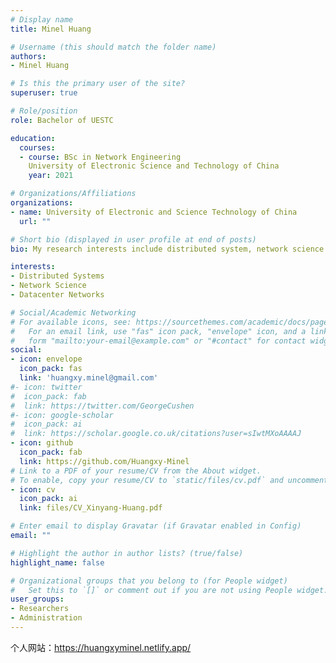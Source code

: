 ```yaml
---
# Display name
title: Minel Huang

# Username (this should match the folder name)
authors:
- Minel Huang

# Is this the primary user of the site?
superuser: true

# Role/position
role: Bachelor of UESTC

education:
  courses:
  - course: BSc in Network Engineering
    University of Electronic Science and Technology of China
    year: 2021

# Organizations/Affiliations
organizations:
- name: University of Electronic and Science Technology of China
  url: ""

# Short bio (displayed in user profile at end of posts)
bio: My research interests include distributed system, network science and datacenter networks.

interests:
- Distributed Systems
- Network Science
- Datacenter Networks

# Social/Academic Networking
# For available icons, see: https://sourcethemes.com/academic/docs/page-builder/#icons
#   For an email link, use "fas" icon pack, "envelope" icon, and a link in the
#   form "mailto:your-email@example.com" or "#contact" for contact widget.
social:
- icon: envelope
  icon_pack: fas
  link: 'huangxy.minel@gmail.com'
#- icon: twitter
#  icon_pack: fab
#  link: https://twitter.com/GeorgeCushen
#- icon: google-scholar
#  icon_pack: ai
#  link: https://scholar.google.co.uk/citations?user=sIwtMXoAAAAJ
- icon: github
  icon_pack: fab
  link: https://github.com/Huangxy-Minel
# Link to a PDF of your resume/CV from the About widget.
# To enable, copy your resume/CV to `static/files/cv.pdf` and uncomment the lines below.
- icon: cv
  icon_pack: ai
  link: files/CV_Xinyang-Huang.pdf

# Enter email to display Gravatar (if Gravatar enabled in Config)
email: ""

# Highlight the author in author lists? (true/false)
highlight_name: false

# Organizational groups that you belong to (for People widget)
#   Set this to `[]` or comment out if you are not using People widget.
user_groups:
- Researchers
- Administration
---
```


个人网站：https://huangxyminel.netlify.app/